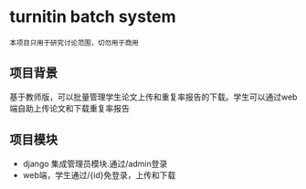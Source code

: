# turnitin batch system
`本项目只用于研究讨论范围，切勿用于商用`
## 项目背景
基于教师版，可以批量管理学生论文上传和重复率报告的下载。学生可以通过web端自助上传论文和下载重复率报告
  
## 项目模块
- django 集成管理员模块.通过/admin登录
- web端，学生通过/{id}免登录，上传和下载

